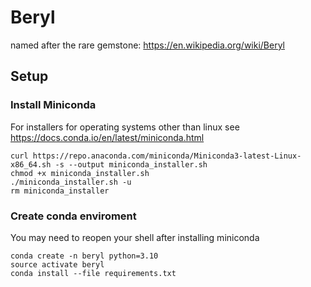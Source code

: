 # Beryl
named after the rare gemstone: https://en.wikipedia.org/wiki/Beryl


## Setup

### Install Miniconda

For installers for operating systems other than linux see https://docs.conda.io/en/latest/miniconda.html

    curl https://repo.anaconda.com/miniconda/Miniconda3-latest-Linux-x86_64.sh -s --output miniconda_installer.sh
    chmod +x miniconda_installer.sh
    ./miniconda_installer.sh -u
    rm miniconda_installer

### Create conda enviroment

You may need to reopen your shell after installing miniconda

    conda create -n beryl python=3.10
    source activate beryl
    conda install --file requirements.txt

